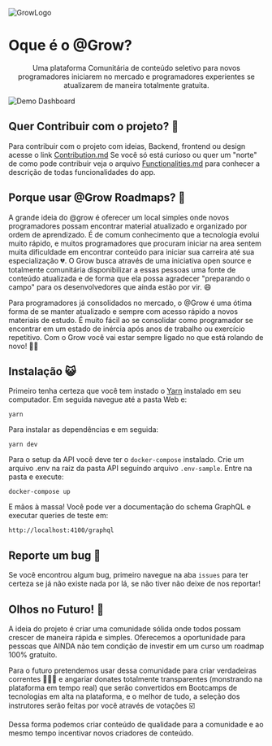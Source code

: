 ![GrowLogo](https://i.imgur.com/Nmwfd0J.jpg)

# Oque é o @Grow?

<center> Uma plataforma Comunitária de conteúdo seletivo para novos programadores iniciarem no mercado e programadores experientes se atualizarem de maneira totalmente gratuita. </center>

![Demo Dashboard](https://camo.githubusercontent.com/7d4568593a00ca225d98e4b2f9df7574ac9ad763/68747470733a2f2f692e696d6775722e636f6d2f337932493775432e6a7067)

## Quer Contribuir com o projeto? :open_hands:

Para contribuir com o projeto com ideias, Backend, frontend ou design acesse o link [Contribution.md](https://github.com/MarcosRenato266/Grow-Roadmaps/blob/master/docs/Contribution.md)
Se você só está curioso ou quer um "norte" de como pode contribuir veja o arquivo [Functionalities.md](https://github.com/MarcosRenato266/Grow-Roadmaps/blob/master/docs/Functionalities.md)
para conhecer a descrição de todas funcionalidades do app.

## Porque usar @Grow Roadmaps? :speech_balloon:

A grande ideia do @grow é oferecer um local simples onde novos programadores possam encontrar material atualizado e organizado por ordem de aprendizado. É de comum conhecimento que a tecnologia evolui muito rápido, e muitos programadores que procuram iniciar na area sentem muita dificuldade em encontrar conteúdo para iniciar sua carreira até sua especialização :broken_heart:. O Grow busca através de uma iniciativa open source e totalmente comunitária disponibilizar a essas pessoas uma fonte de conteúdo atualizada e de forma que ela possa agradecer "preparando o campo" para os desenvolvedores que ainda estão por vir. :smile:

Para programadores já consolidados no mercado, o @Grow é uma ótima forma de se manter atualizado e sempre com acesso rápido a novos materiais de estudo. É muito fácil ao se consolidar como programador se encontrar em um estado de inércia após anos de trabalho ou exercício repetitivo. Com o Grow você vai estar sempre ligado no que está rolando de novo! :star2::star2:

## Instalação :smiley_cat:

Primeiro tenha certeza que você tem instado o [Yarn](https://yarnpkg.com) instalado em seu computador.
Em seguida navegue até a pasta Web e:

    yarn

Para instalar as dependências e em seguida:

    yarn dev

Para o setup da API você deve ter o `docker-compose` instalado. Crie um arquivo .env na raiz da pasta API seguindo arquivo `.env-sample`. Entre na pasta e execute:

    docker-compose up

E mãos à massa! Você pode ver a documentação do schema GraphQL e executar queries de teste em:

    http://localhost:4100/graphql

## Reporte um bug :shit:

Se você encontrou algum bug, primeiro navegue na aba `issues` para ter certeza se já não existe nada por lá, se não tiver não deixe de nos reportar!

## Olhos no Futuro! :eyes:

A ideia do projeto é criar uma comunidade sólida onde todos possam crescer de maneira rápida e simples. Oferecemos a oportunidade para pessoas que AINDA não tem condição de investir em um curso um roadmap 100% gratuito.

Para o futuro pretendemos usar dessa comunidade para criar verdadeiras correntes :link::link::link: e angariar donates totalmente transparentes (monstrando na plataforma em tempo real) que serão convertidos em Bootcamps de tecnologias em alta na plataforma, e o melhor de tudo, a seleção dos instrutores serão feitas por você através de votações :ballot_box_with_check:

Dessa forma podemos criar conteúdo de qualidade para a comunidade e ao mesmo tempo incentivar novos criadores de conteúdo.
